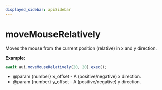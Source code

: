 ```yaml
---
displayed_sidebar: apiSidebar
---
```

# moveMouseRelatively

Moves the mouse from the current position (relative) in x and y direction.

**Example:**
```typescript
await aui.moveMouseRelatively(20, 20).exec();
```

   * @param {number} x_offset - A (positive/negative) x direction.
   * @param {number} y_offset - A (positive/negative) y direction.
